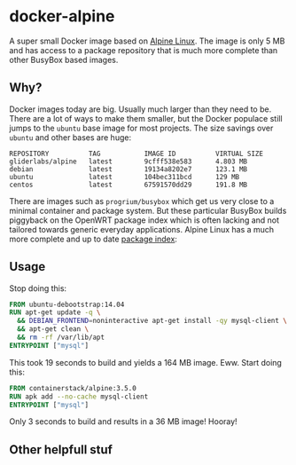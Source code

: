 # docker-alpine

A super small Docker image based on [Alpine Linux][alpine]. The image is only 5 MB and has access to a package repository that is much more complete than other BusyBox based images.

## Why?

Docker images today are big. Usually much larger than they need to be. There are a lot of ways to make them smaller, but the Docker populace still jumps to the `ubuntu` base image for most projects. The size savings over `ubuntu` and other bases are huge:

```
REPOSITORY          TAG           IMAGE ID          VIRTUAL SIZE
gliderlabs/alpine   latest        9cfff538e583      4.803 MB
debian              latest        19134a8202e7      123.1 MB
ubuntu              latest        104bec311bcd      129 MB
centos              latest        67591570dd29      191.8 MB
```

There are images such as `progrium/busybox` which get us very close to a minimal container and package system. But these particular BusyBox builds piggyback on the OpenWRT package index which is often lacking and not tailored towards generic everyday applications. Alpine Linux has a much more complete and up to date [package index][alpine-packages]:

## Usage

Stop doing this:

```dockerfile
FROM ubuntu-debootstrap:14.04
RUN apt-get update -q \
  && DEBIAN_FRONTEND=noninteractive apt-get install -qy mysql-client \
  && apt-get clean \
  && rm -rf /var/lib/apt
ENTRYPOINT ["mysql"]
```
This took 19 seconds to build and yields a 164 MB image. Eww. Start doing this:

```dockerfile
FROM containerstack/alpine:3.5.0
RUN apk add --no-cache mysql-client
ENTRYPOINT ["mysql"]
```

Only 3 seconds to build and results in a 36 MB image! Hooray!

## Other helpfull stuf

[alpine]: http://alpinelinux.org/
[alpine-packages]: http://pkgs.alpinelinux.org/
[alpine-about]: https://www.alpinelinux.org/about/
[issues]: https://github.com/containerstack/docker-alpine/issues
[hub]: https://hub.docker.com/r/containerstack/alpine/
